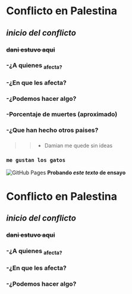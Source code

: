 # Conflicto en Palestina
## ***inicio del conflicto***
### ~~dani estuvo aqui~~
### -¿A quienes <sub> afecta?
### -¿En que les afecta?
### -¿Podemos hacer algo?
### -Porcentaje de muertes (aproximado)
### -¿Que han hecho otros paises?
### 
> > - Damian me quede sin ideas 
### `me gustan los gatos`
![GitHub Pages](/img/gato-768x658.jpg)
**Probando _este texto_ de ensayo**
# Conflicto en Palestina 
## ***inicio del conflicto***
### ~~dani estuvo aqui~~ 
### -¿A quienes <sub> afecta?
### -¿En que les afecta?
### -¿Podemos hacer algo?